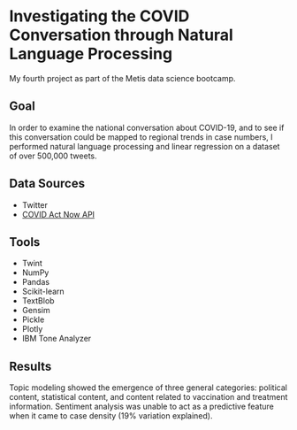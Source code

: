 # Investigating the COVID Conversation through Natural Language Processing
My fourth project as part of the Metis data science bootcamp.

## Goal
In order to examine the national conversation about COVID-19, and to see if this conversation could be mapped to regional trends in case numbers, I performed natural language processing and linear regression on a dataset of over 500,000 tweets. 

## Data Sources
- Twitter
- [COVID Act Now API](https://covidactnow.org/data-api)

## Tools
- Twint
- NumPy
- Pandas
- Scikit-learn
- TextBlob
- Gensim
- Pickle
- Plotly
- IBM Tone Analyzer

## Results
Topic modeling showed the emergence of three general categories: political content, statistical content, and content related to vaccination and treatment information. Sentiment analysis was unable to act as a predictive feature when it came to case density (19% variation explained). 
